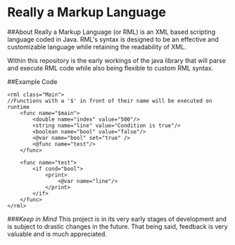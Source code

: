 Really a Markup Language
======

##About
Really a Markup Language (or RML) is an XML based scripting language coded in Java. RML's syntax is designed to be an effective and customizable language while retaining the readability of XML. 

Within this repository is the early workings of the java library that will parse and execute RML code while also being flexible to custom RML syntax. 

##Example Code
```
<rml class="Main">
//Functions with a '$' in front of their name will be executed on runtime
	<func name="$main">
		<double name="index" value="500"/>
		<string name="line" value="Condition is true"/>
		<boolean name="bool" value="false"/>	
		<@var name="bool" set="true" />	
		<@func name="test"/>
	</func>
	
	<func name="test">	
		<if cond="bool">
			<print>
				<@var name="line"/>
			</print>
		</if>
	</func>
</rml>

```


###*Keep in Mind*
This project is in its very early stages of development and is subject to drastic changes in the future. That being said, feedback is very valuable and is much appreciated.
